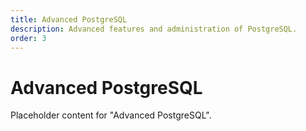 ```yaml
---
title: Advanced PostgreSQL
description: Advanced features and administration of PostgreSQL.
order: 3
---
```


# Advanced PostgreSQL

Placeholder content for "Advanced PostgreSQL".

